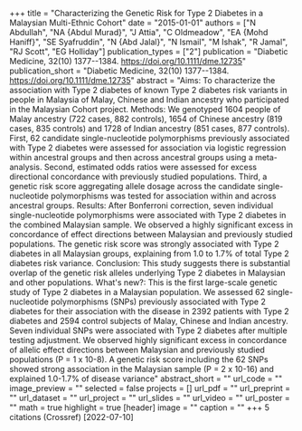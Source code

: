 +++
title = "Characterizing the Genetic Risk for Type 2 Diabetes in a Malaysian Multi-Ethnic Cohort"
date = "2015-01-01"
authors = ["N Abdullah", "NA {Abdul Murad}", "J Attia", "C Oldmeadow", "EA {Mohd Haniff}", "SE Syafruddin", "N {Abd Jalal}", "N Ismail", "M Ishak", "R Jamal", "RJ Scott", "EG Holliday"]
publication_types = ["2"]
publication = "Diabetic Medicine, 32(10) 1377--1384. https://doi.org/10.1111/dme.12735"
publication_short = "Diabetic Medicine, 32(10) 1377--1384. https://doi.org/10.1111/dme.12735"
abstract = "Aims: To characterize the association with Type 2 diabetes of known Type 2 diabetes risk variants in people in Malaysia of Malay, Chinese and Indian ancestry who participated in the Malaysian Cohort project. Methods: We genotyped 1604 people of Malay ancestry (722 cases, 882 controls), 1654 of Chinese ancestry (819 cases, 835 controls) and 1728 of Indian ancestry (851 cases, 877 controls). First, 62 candidate single-nucleotide polymorphisms previously associated with Type 2 diabetes were assessed for association via logistic regression within ancestral groups and then across ancestral groups using a meta-analysis. Second, estimated odds ratios were assessed for excess directional concordance with previously studied populations. Third, a genetic risk score aggregating allele dosage across the candidate single-nucleotide polymorphisms was tested for association within and across ancestral groups. Results: After Bonferroni correction, seven individual single-nucleotide polymorphisms were associated with Type 2 diabetes in the combined Malaysian sample. We observed a highly significant excess in concordance of effect directions between Malaysian and previously studied populations. The genetic risk score was strongly associated with Type 2 diabetes in all Malaysian groups, explaining from 1.0 to 1.7% of total Type 2 diabetes risk variance. Conclusion: This study suggests there is substantial overlap of the genetic risk alleles underlying Type 2 diabetes in Malaysian and other populations. What's new?: This is the first large-scale genetic study of Type 2 diabetes in a Malaysian population. We assessed 62 single-nucleotide polymorphisms (SNPs) previously associated with Type 2 diabetes for their association with the disease in 2392 patients with Type 2 diabetes and 2594 control subjects of Malay, Chinese and Indian ancestry. Seven individual SNPs were associated with Type 2 diabetes after multiple testing adjustment. We observed highly significant excess in concordance of allelic effect directions between Malaysian and previously studied populations (P = 1 x 10-8). A genetic risk score including the 62 SNPs showed strong association in the Malaysian sample (P = 2 x 10-16) and explained 1.0-1.7% of disease variance"
abstract_short = ""
url_code = ""
image_preview = ""
selected = false
projects = []
url_pdf = ""
url_preprint = ""
url_dataset = ""
url_project = ""
url_slides = ""
url_video = ""
url_poster = ""
math = true
highlight = true
[header]
image = ""
caption = ""
+++
5 citations (Crossref) [2022-07-10]
